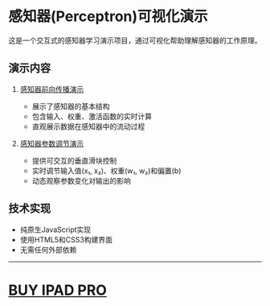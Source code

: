 # 感知器(Perceptron)可视化演示

这是一个交互式的感知器学习演示项目，通过可视化帮助理解感知器的工作原理。

## 演示内容

1. [感知器前向传播演示](perceptron-forward.html)
   - 展示了感知器的基本结构
   - 包含输入、权重、激活函数的实时计算
   - 直观展示数据在感知器中的流动过程

2. [感知器参数调节演示](perceptron-slider.html)
   - 提供可交互的垂直滑块控制
   - 实时调节输入值(x₁, x₂)、权重(w₁, w₂)和偏置(b)
   - 动态观察参数变化对输出的影响

## 技术实现

- 纯原生JavaScript实现
- 使用HTML5和CSS3构建界面
- 无需任何外部依赖

---

# [BUY IPAD PRO](apple-store-html.html)
